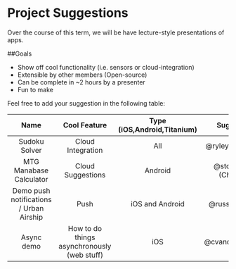 Project Suggestions
===================

Over the course of this term, we will be have lecture-style presentations of apps. 

##Goals
* Show off cool functionality (i.e. sensors or cloud-integration)
* Extensible by other members (Open-source)
* Can be complete in ~2 hours by a presenter
* Fun to make

Feel free to add your suggestion in the following table:

| Name | Cool Feature | Type (iOS,Android,Titanium) | Suggester |
| :------: | :----------------: | :-------------------------------------: | :-------------: |
| Sudoku Solver | Cloud Integration | All | @ryleyherrington |
| MTG Manabase Calculator | Cloud Suggestions | Android | @stormcynk (Chris K.)|
| Demo push notifications / Urban Airship | Push | iOS and Android | @russellbarnes |
| Async demo | How to do things asynchronously (web stuff) | iOS | @cvanderschuere | 
 


